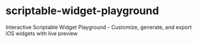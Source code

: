 # scriptable-widget-playground
Interactive Scriptable Widget Playground - Customize, generate, and export iOS widgets with live preview
